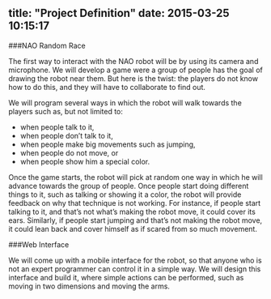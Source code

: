 title: "Project Definition"
date: 2015-03-25 10:15:17
---

###NAO Random Race

The first way to interact with the NAO robot will be by using its camera and microphone. We will develop a game were a group of people has the goal of drawing the robot near them. But here is the twist: the players do not know how to do this, and they will have to collaborate to find out.

We will program several ways in which the robot will walk towards the players such as, but not limited to:

* when people talk to it,
* when people don’t talk to it,
* when people make big movements such as jumping,
* when people do not move, or
* when people show him a special color.

Once the game starts, the robot will pick at random one way in which he will advance towards the group of people. Once people start doing different things to it, such as talking or showing it a color, the robot will provide feedback on why that technique is not working. For instance, if people start talking to it, and that’s not what’s making the robot move, it could cover its ears. Similarly, if people start jumping and that’s not making the robot move, it could lean back and cover himself as if scared from so much movement.

###Web Interface

We will come up with a mobile interface for the robot, so that anyone who is not an expert programmer can control it in a simple way. We will design this interface and build it, where simple actions can be performed, such as moving in two dimensions and moving the arms.